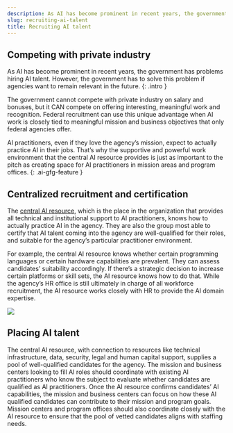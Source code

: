 ```yaml
---
description: As AI has become prominent in recent years, the government has problems hiring AI talent. However, the government has to solve this problem if agencies want to remain relevant in the future. 
slug: recruiting-ai-talent
title: Recruiting AI talent
---
```

## Competing with private industry 

As AI has become prominent in recent years, the government has problems hiring AI talent. However, the government has to solve this problem if agencies want to remain relevant in the future. 
{: .intro }

The government cannot compete with private industry on salary and bonuses, but it CAN compete on offering interesting, meaningful work and recognition. Federal recruitment can use this unique advantage when AI work is closely tied to meaningful mission and business objectives that only federal agencies offer. 

AI practitioners, even if they love the agency’s mission, expect to actually practice AI in their jobs. That’s why the supportive and powerful work environment that the central AI resource provides is just as important to the pitch as creating space for AI practitioners in mission areas and program offices. 
{: .ai-gfg-feature }

## Centralized recruitment and certification 

The [central AI resource](../organizing-managing-ai/index.html#goal-2-support-the-ai-practitioners-effectiveness-by-creating-a-technical-ai-resource-with-the-tools-needed-to-get-the-work-done), which is the place in the organization that provides all technical and institutional support to AI practitioners, knows how to actually practice AI in the agency. They are also the group most able to certify that AI talent coming into the agency are well-qualified for their roles, and suitable for the agency’s particular practitioner environment. 

For example, the central AI resource knows whether certain programming languages or certain hardware capabilities are prevalent. They can assess candidates’ suitability accordingly. If there’s a strategic decision to increase certain platforms or skill sets, the AI resource knows how to do that. While the agency’s HR office is still ultimately in charge of all workforce recruitment, the AI resource works closely with HR to provide the AI domain expertise. 


![](../images/recruiting-ai-talent.png)


## Placing AI talent
 
The central AI resource, with connection to resources like technical infrastructure, data, security, legal and human capital support, supplies a pool of well-qualified candidates for the agency. The mission and business centers looking to fill AI roles should coordinate with existing AI practitioners who know the subject to evaluate whether candidates are qualified as AI practitioners. Once the AI resource confirms candidates’ AI capabilities, the mission and business centers can focus on how these AI qualified candidates can contribute to their mission and program goals. Mission centers and program offices should also coordinate closely with the AI resource to ensure that the pool of vetted candidates aligns with staffing needs. 








